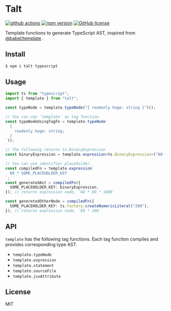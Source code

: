# Talt

[![github actions](https://github.com/Quramy/talt/workflows/build/badge.svg)](https://github.com/Quramy/talt/actions)
[![npm version](https://badge.fury.io/js/talt.svg)](https://badge.fury.io/js/talt)
[![GitHub license](https://img.shields.io/badge/license-MIT-blue.svg)](https://raw.githubusercontent.com/Quramy/talt/main/LICENSE)

Template functions to generate TypeScript AST, inspired from [@babel/template](https://babeljs.io/docs/en/babel-template) .

## Install

```sh
$ npm i talt typescript
```

## Usage

```ts
import ts from "typescript";
import { template } from "talt";

const typeNode = template.typeNode("{ readonly hoge: string }")();

// You can use `template` as tag function.
const typeNodeUsingTagFn = template.typeNode`
  {
    readonly hoge: string;
  }
`();

// The following returns ts.BinaryExpression
const binaryExpression = template.expression<ts.BinaryExpression>("60 * 1000")();

// You can use identifier placeholder.
const compiledFn = template.expression`
  60 * SOME_PLACEHOLDER_KEY
`;
const generatedAst = compiledFn({
  SOME_PLACEHOLDER_KEY: binaryExpression,
}); // returns expression node, `60 * 60 * 1000`

const generetedOtherNode = compiledFn({
  SOME_PLACEHOLDER_KEY: ts.factory.createNumericLiteral("200"),
}); // returns expression node, `60 * 200`
```

## API

`template` has the following tag functions. Each tag function compiles and provides corresponding type AST.

- `template.typeNode`
- `template.expression`
- `template.statement`
- `template.sourceFile`
- `template.jsxAttribute`

## License

MIT
